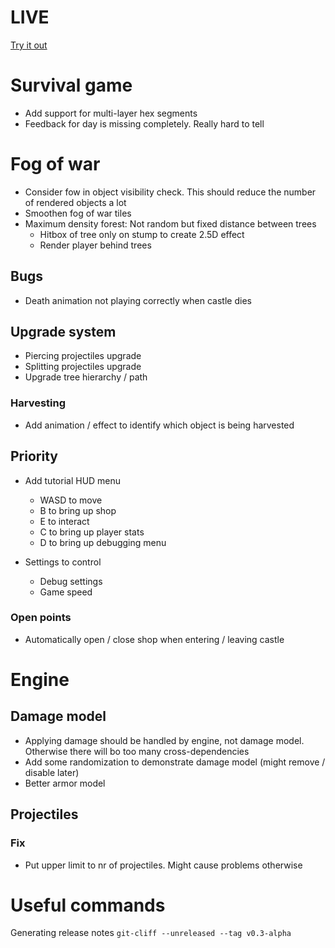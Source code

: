 # LIVE
[Try it out](https://lucb31.github.io/game-engine-go/)

# Survival game
- Add support for multi-layer hex segments 
- Feedback for day is missing completely. Really hard to tell

# Fog of war
- Consider fow in object visibility check. This should reduce the number of rendered objects a lot
- Smoothen fog of war tiles
- Maximum density forest: Not random but fixed distance between trees
    - Hitbox of tree only on stump to create 2.5D effect
    - Render player behind trees

## Bugs
- Death animation not playing correctly when castle dies

## Upgrade system
- Piercing projectiles upgrade
- Splitting projectiles upgrade
- Upgrade tree hierarchy / path

### Harvesting
- Add animation / effect to identify which object is being harvested

## Priority
- Add tutorial HUD menu
    - WASD to move
    - B to bring up shop
    - E to interact
    - C to bring up player stats
    - D to bring up debugging menu

- Settings to control
    - Debug settings
    - Game speed

### Open points
- Automatically open / close shop when entering / leaving castle

# Engine

## Damage model
- Applying damage should be handled by engine, not damage model. Otherwise there will bo too many cross-dependencies
- Add some randomization to demonstrate damage model (might remove / disable later) 
- Better armor model

## Projectiles
### Fix
- Put upper limit to nr of projectiles. Might cause problems otherwise


# Useful commands
Generating release notes 
`git-cliff --unreleased --tag v0.3-alpha`
